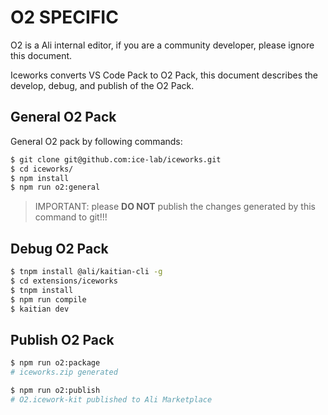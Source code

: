 # O2 SPECIFIC

O2 is a Ali internal editor, if you are a community developer, please ignore this document.

Iceworks converts VS Code Pack to O2 Pack, this document describes the develop, debug, and publish of the O2 Pack.

## General O2 Pack 

General O2 pack by following commands:

```bash
$ git clone git@github.com:ice-lab/iceworks.git
$ cd iceworks/
$ npm install
$ npm run o2:general
```

> IMPORTANT: please **DO NOT** publish the changes generated by this command to git!!!

## Debug O2 Pack

```bash
$ tnpm install @ali/kaitian-cli -g
$ cd extensions/iceworks
$ tnpm install
$ npm run compile
$ kaitian dev
```

## Publish O2 Pack

```bash
$ npm run o2:package 
# iceworks.zip generated

$ npm run o2:publish
# O2.icework-kit published to Ali Marketplace
```
